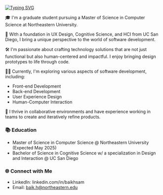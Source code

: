 <a href="https://git.io/typing-svg"><img src="https://readme-typing-svg.demolab.com?font=Lato&pause=1000&random=false&width=435&lines=Hello%2C+nice+to+meet+you!%F0%9F%91%8B%F0%9F%91%8B%F0%9F%91%8B" alt="Typing SVG" /></a>

🎓 I'm a graduate student pursuing a Master of Science in Computer Science at Northeastern University.

🌟 With a foundation in UX Design, Cognitive Science, and HCI from UC San Diego, I bring a unique perspective to the world of software development.

🛠️ I'm passionate about crafting technology solutions that are not just functional but also human-centered and impactful. I enjoy bringing design prototypes to life through code.

👨‍💻 Currently, I'm exploring various aspects of software development, including:
- Front-end Development
- Back-end Development
- User Experience Design
- Human-Computer Interaction

🤝 I thrive in collaborative environments and have experience working in teams to create and iteratively refine products.

### 📚 Education
- Master of Science in Computer Science @ Northeastern University (Expected May 2025)
- Bachelor of Science in Cognitive Science w/ a specialization in Design and Interaction @ UC San Diego

### 🌐 Connect with Me
- LinkedIn: <a>linkedin.com/in/baikhsam</a>
- Email: baik.h@northeastern.edu
